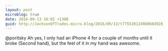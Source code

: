 ```yaml
---
layout: post
microblog: true
date: 2016-09-13 16:02 +1300
guid: http://JacksonOfTrades.micro.blog/2016/09/13/t775530124980604928.html
---
```

@poritsky Ah yes, I only had an iPhone 4 for a couple of months until it broke (Second hand), but the feel of it in my hand was awesome.
